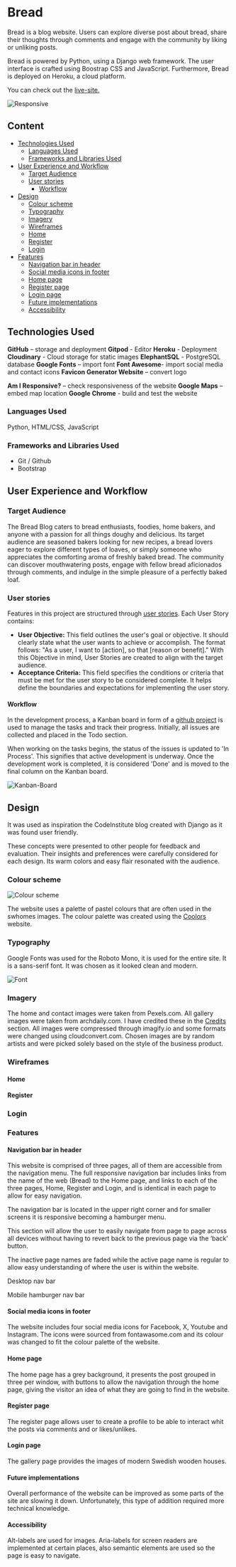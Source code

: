 # Bread

Bread is a blog website. Users can explore diverse post about bread, share their thoughts through comments and engage with the community by liking or unliking posts.

Bread is powered by Python, using a Django web framework. The user interface is crafted using Boostrap CSS and JavaScript. Furthermore, Bread is deployed on Heroku, a cloud platform.

You can check out the [live-site.](https://blog-with-django-ju-bff470dd15f2.herokuapp.com/)

![Responsive](static/images/readme/responsive.png)

## Content

- [Technologies Used](#technologies-used)
  * [Languages Used](#languages-used)
  * [Frameworks and Libraries Used](#frameworks-libraries-used)
- [User Experience and Workflow](#user-experience-and-workflow)
  * [Target Audience](#target-audience)
  * [User stories](#user-stories)
    + [Workflow](#workflow)
- [Design](#design)
  *  [Colour scheme](#colour-scheme)
  *  [Typography](#typography)
  *  [Imagery](#imagery)
  *  [Wireframes](#wireframes)
    + [Home](#home)
    + [Register](#register)
    + [Login](#login)
- [Features](#features)
  * [Navigation bar in header](#navigation-bar-in-header)
  * [Social media icons in footer](#social-media-icons-in-footer)
  * [Home page](#home-page)
  * [Register page](#register-page)
  * [Login page](#login-page)
  * [Future implementations](#future-implementations)
  * [Accessibility](#accessibility) 

 
    
    

## Technologies Used

**GitHub** – storage and deployment
**Gitpod** - Editor
**Heroku** - Deployment
**Cloudinary** - Cloud storage for static images
**ElephantSQL** - PostgreSQL database
**Google Fonts** – import font
**Font Awesome**- import social media and contact icons
**Favicon Generator Website** – convert logo
<!-- **Balsamiq** – wireframes design -->
**Am I Responsive?** – check responsiveness of the website
**Google Maps** – embed map location
**Google Chrome** - build and test the website

### Languages Used

Python, HTML/CSS, JavaScript

### Frameworks and Libraries Used

* Git / Github
* Bootstrap
<!-- * [django-allauth](https://docs.allauth.org/en/latest/)
* [django-crispy-forms](https://django-crispy-forms.readthedocs.io/en/latest/)
* [pillow Imaging Library](https://pypi.org/project/pillow/)
* [django-taggit](https://github.com/jazzband/django-taggit)
* [markdown2](https://pypi.org/project/django-markdown2/)
* [django-image-uploader-widget](https://pypi.org/project/django-image-uploader-widget/)
* django-storages and boto3, for r2 bucket storage
* [django-cleanup](https://github.com/un1t/django-cleanup)
* django extensions for exporting DB schema -->

## User Experience and Workflow

### Target Audience

The Bread Blog caters to bread enthusiasts, foodies, home bakers, and anyone with a passion for all things doughy and delicious. Its target audience are seasoned bakers looking for new recipes, a bread lovers eager to explore different types of loaves, or simply someone who appreciates the comforting aroma of freshly baked bread. The community can discover mouthwatering posts, engage with fellow bread aficionados through comments, and indulge in the simple pleasure of a perfectly baked loaf.

### User stories
Features in this project are structured through [user stories](https://github.com/Judit3/blog-with-django/issues).
Each User Story contains:
- **User Objective:** This field outlines the user's goal or objective. It should clearly state what the user wants to achieve or accomplish. The format follows: "As a user, I want to [action], so that [reason or benefit]." With this Objective in mind, User Stories are created to align with the target audience.
- **Acceptance Criteria:** This field specifies the conditions or criteria that must be met for the user story to be considered complete. It helps define the boundaries and expectations for implementing the user story.

#### Workflow
In the development process, a Kanban board in form of a [github project](https://github.com/users/Judit3/projects/3) is used to manage the tasks and track their progress. Initially, all issues are collected and placed in the Todo section.

When working on the tasks begins, the status of the issues is updated to 'In Process'. This signifies that active development is underway. Once the development work is completed, it is considered 'Done' and is moved to the final column on the Kanban board.

![Kanban-Board](static/images/readme/kanban-board.png)

## Design
It was used as inspiration the CodeInstitute blog created with Django as it was found user friendly.

These concepts were presented to other people for feedback and evaluation. Their insights and preferences were carefully considered for each design. Its warm colors and easy flair resonated with the audience.

<!-- ![balsamic mockup design idea](link to image in static folder) -->

### Colour scheme

![Colour scheme](assets/images/readme/colour-scheme.png) 

The website uses a palette of pastel colours that are often used in the swhomes images. The colour palette was created using the [Coolors](https://coolors.co/) website.

### Typography

Google Fonts was used for the Roboto Mono, it is used for the entire site. It is a sans-serif font. It was chosen as it looked clean and modern.

![Font](assets/images/readme/font.png)

### Imagery

The home and contact images were taken from Pexels.com. All gallery images were taken from archdaily.com. I have credited these in the [Credits](#Credits) section.
All images were compressed through imagify.io and some formats were changed using cloudconvert.com. Chosen images are by random artists and were picked solely based on the style of the business product.

### Wireframes

#### Home

<!-- ![Wireframe desktop and movile Home] (link to balsamic destock img in static) -->

#### Register

<!-- ![Wireframe desktop and movile Register] (link to balsamic destock img in static) -->

### Login

<!-- ![Wireframe desktop and movile Login] (link to balsamic destock img in static) -->


### Features

#### Navigation bar in header

This website is comprised of three pages, all of them are accessible from the navigation menu. The full responsive navigation bar includes links from the name of the web (Bread) to the Home page, and links to each of the three pages, Home, Register and Login, and is identical in each page to allow for easy navigation.

The navigation bar is located in the upper right corner and for smaller screens it is responsive becoming a hamburger menu. 

This section will allow the user to easily navigate from page to page across all devices without having to revert back to the previous page via the ‘back’ button. 

The inactive page names are faded while the active page name is regular to allow easy understanding of where the user is within the website.

Desktop nav bar

<!-- ![Navbar](static/images/readme/navbar.png) -->

Mobile hamburger nav bar

<!-- ![Hamburger navbar](static/images/readme/navbar-hamburger.png) -->

#### Social media icons in footer 

The website includes four social media icons for Facebook, X, Youtube and Instagram. The icons were sourced from fontawasome.com and its colour was changed to fit the colour palette of the website.
  
<!-- ![Footer](static/images/readme/footer.png) -->

#### Home page

The home page has a grey background, it presents the post grouped in three per window, with buttons to allow the navigation through the home page, giving the visitor an idea of what they are going to find in the website.

<!-- ![Home page](static/images/readme/home-page.png) -->

#### Register page

The register page allows user to create a profile to be able to interact whit the posts via comments and or likes/unlikes.

<!-- ![Register page](assets/images/readme/about-page.png) -->

#### Login page

The gallery page provides the images of modern Swedish wooden houses.

<!-- ![Login page](assets/images/readme/gallery-page.png) --->

#### Future implementations

<!-- provide ways for the users to comunicate directly with the website owner, 
aloow users to create comments
add to favourites
to provide a more complete experience -->

Overall performance of the website can be improved as some parts of the site are slowing it down. Unfortunately, this type of addition required more technical knowledge.

#### Accessibility

Alt-labels are used for images. Aria-labels for screen readers are implemented at certain places, also semantic elements are used so the page is easy to navigate.

